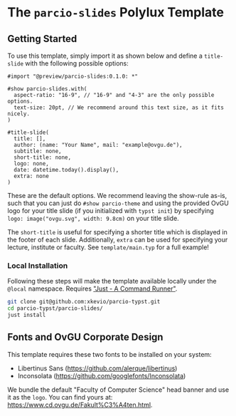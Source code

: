 # The `parcio-slides` Polylux Template

## Getting Started

To use this template, simply import it as shown below and define a `title-slide` with the following possible options:

```typ
#import "@preview/parcio-slides:0.1.0: *"

#show parcio-slides.with(
  aspect-ratio: "16-9", // "16-9" and "4-3" are the only possible options.
  text-size: 20pt, // We recommend around this text size, as it fits nicely.
)

#title-slide(
  title: [],
  author: (name: "Your Name", mail: "example@ovgu.de"),
  subtitle: none,
  short-title: none,
  logo: none,
  date: datetime.today().display(),
  extra: none
)
```

These are the default options. We recommend leaving the show-rule as-is, such that you can just do `#show parcio-theme` and
using the provided OvGU logo for your title slide (if you initialized with `typst init`) by specifying `logo: image("ovgu.svg", width: 9.8cm)`
on your title slide.

The `short-title` is useful for specifying a shorter title which is displayed in the footer of each slide.
Additionally, `extra` can be used for specifying your lecture, institute or faculty. See `template/main.typ` for a full example!


### Local Installation

Following these steps will make the template available locally under the `@local` namespace. Requires ["Just - A Command Runner"](https://github.com/casey/just).

```sh
git clone git@github.com:xkevio/parcio-typst.git 
cd parcio-typst/parcio-slides/
just install
```

## Fonts and OvGU Corporate Design

This template requires these two fonts to be installed on your system:

* Libertinus Sans (https://github.com/alerque/libertinus)
* Inconsolata (https://github.com/googlefonts/Inconsolata)

We bundle the default "Faculty of Computer Science" head banner and use it as the `logo`. You can find yours at: https://www.cd.ovgu.de/Fakult%C3%A4ten.html.

